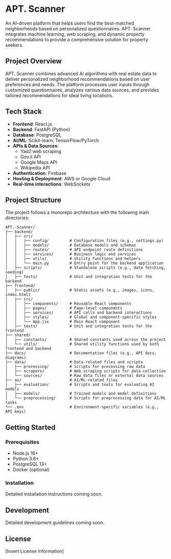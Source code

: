 # APT. Scanner

An AI-driven platform that helps users find the best-matched neighborhoods based on personalized questionnaires. APT. Scanner integrates machine learning, web scraping, and dynamic property recommendations to provide a comprehensive solution for property seekers.

## Project Overview

APT. Scanner combines advanced AI algorithms with real estate data to deliver personalized neighborhood recommendations based on user preferences and needs. The platform processes user inputs through customized questionnaires, analyzes various data sources, and provides tailored recommendations for ideal living locations.

## Tech Stack

- **Frontend**: React.js
- **Backend**: FastAPI (Python)
- **Database**: PostgreSQL
- **AI/ML**: Scikit-learn, TensorFlow/PyTorch
- **APIs & Data Sources**: 
  - Yad2 web scraping
  - Gov.il API
  - Google Maps API
  - Wikipedia API
- **Authentication**: Firebase
- **Hosting & Deployment**: AWS or Google Cloud
- **Real-time interactions**: WebSockets

## Project Structure

The project follows a monorepo architecture with the following main directories:

```
APT.-Scanner/
├── backend/
│   ├── src/
│   │   ├── config/         # Configuration files (e.g., settings.py)
│   │   ├── models/         # Database models and schemas
│   │   ├── routes/         # API endpoint route definitions
│   │   ├── services/       # Business logic and services
│   │   ├── utils/          # Utility functions and helpers
│   │   └── main.py         # Entry point for the backend application
│   ├── scripts/            # Standalone scripts (e.g., data fetching, seeding)
│   ├── tests/              # Unit and integration tests for the backend
├── frontend/
│   ├── public/             # Static assets (e.g., images, icons, index.html)
│   ├── src/
│   │   ├── components/     # Reusable React components
│   │   ├── pages/          # Page-level components
│   │   ├── services/       # API calls and backend interactions
│   │   ├── styles/         # Global and component-specific styles
│   │   └── App.jsx         # Main React component
│   ├── tests/              # Unit and integration tests for the frontend
├── shared/
│   ├── constants/          # Shared constants used across the project
│   └── utils/              # Shared utility functions used by both frontend and backend   
├── docs/                   # Documentation files (e.g., API docs, diagrams)
├── data/                   # Data-related files and scripts
│   ├── processing/         # Scripts for processing raw data
│   ├── scrapers/           # Web scraping scripts for data collection
│   └── sources/            # Raw data files or external data sources
├── ai/                     # AI/ML-related files
│   ├── evaluation/         # Scripts and tools for evaluating AI models
│   ├── models/             # Trained models and model definitions
│   └── preprocessing/      # Scripts for preprocessing data for AI/ML tasks
└── .env                    # Environment-specific variables (e.g., API keys)
```

## Getting Started

### Prerequisites
- Node.js 16+
- Python 3.8+
- PostgreSQL 13+
- Docker (optional)

### Installation

Detailed installation instructions coming soon.

## Development

Detailed development guidelines coming soon.

## License

[Insert License Information]
